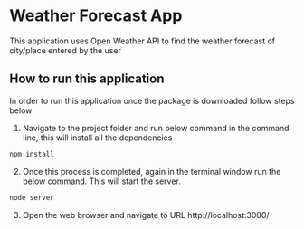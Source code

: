 # Weather Forecast App

This application uses Open Weather API to find the weather forecast of city/place entered by the user

## How to run this application

In order to run this application once the package is downloaded follow steps below

1. Navigate to the project folder and run below command in the command line, this will install all the dependencies
```bash
npm install
```
2. Once this process is completed, again in the terminal window run the below command. This will start the server.  
```bash
node server
```
3. Open the web browser and navigate to URL http://localhost:3000/

